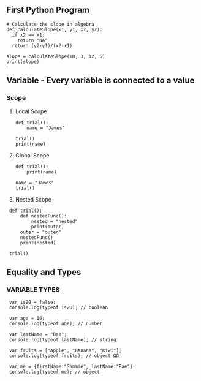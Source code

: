 ## First Python Program

  ````
# Calculate the slope in algebra
def calculateSlope(x1, y1, x2, y2):
    if x2 == x1:
      return "NA"
    return (y2-y1)/(x2-x1)

slope = calculateSlope(10, 3, 12, 5)
print(slope)    
  ````
  
## Variable - Every variable is connected to a value

### Scope

1. Local Scope
    ````
    def trial():
        name = "James"

    trial()
    print(name)
    ````
    
1. Global Scope
  
    ````
    def trial():
        print(name)

    name = "James"
    trial()  
    ````

  
3. Nested Scope
 ````
  def trial():
      def nestedFunc():
          nested = "nested"
          print(outer)  
      outer = "outer"
      nestedFunc()
      print(nested)    

  trial()
 ````
 
## Equality and Types

### VARIABLE TYPES

  ````
   var is20 = false;
   console.log(typeof is20); // boolean
   
   var age = 16; 
   console.log(typeof age); // number
    
   var lastName = "Bae"; 
   console.log(typeof lastName); // string 
   
   var fruits = ["Apple", "Banana", "Kiwi"];
   console.log(typeof fruits); // object ΩΩ
   
   var me = {firstName:"Sammie", lastName:"Bae"};
   console.log(typeof me); // object    
  ````
